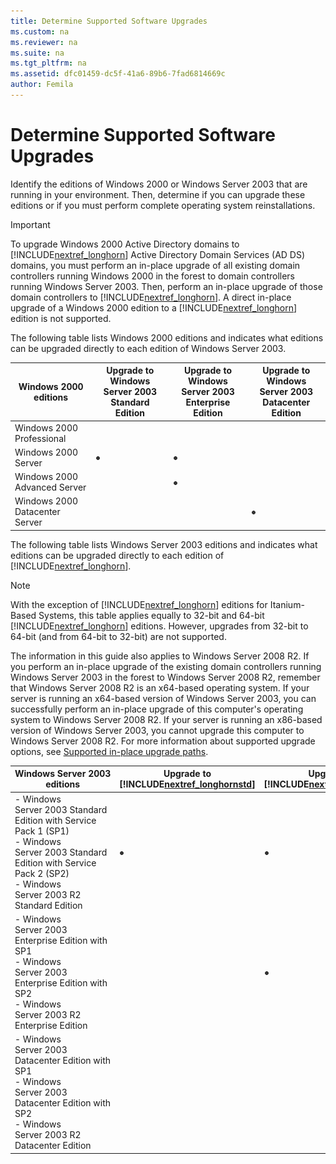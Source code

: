 ```yaml
---
title: Determine Supported Software Upgrades
ms.custom: na
ms.reviewer: na
ms.suite: na
ms.tgt_pltfrm: na
ms.assetid: dfc01459-dc5f-41a6-89b6-7fad6814669c
author: Femila
---
```

# Determine Supported Software Upgrades
Identify the editions of Windows 2000 or Windows Server 2003 that are running in your environment. Then, determine if you can upgrade these editions or if you must perform complete operating system reinstallations.  
  
> [!IMPORTANT]  
> To upgrade Windows 2000 Active Directory domains to [!INCLUDE[nextref_longhorn](../Token/nextref_longhorn_md.md)] Active Directory Domain Services \(AD DS\) domains, you must perform an in\-place upgrade of all existing domain controllers running Windows 2000 in the forest to domain controllers running Windows Server 2003. Then, perform an in\-place upgrade of those domain controllers to [!INCLUDE[nextref_longhorn](../Token/nextref_longhorn_md.md)]. A direct in\-place upgrade of a Windows 2000 edition to a [!INCLUDE[nextref_longhorn](../Token/nextref_longhorn_md.md)] edition is not supported.  
  
The following table lists Windows 2000 editions and indicates what editions can be upgraded directly to each edition of Windows Server 2003.  
  
|Windows 2000 editions|Upgrade to Windows Server 2003 Standard Edition|Upgrade to Windows Server 2003 Enterprise Edition|Upgrade to Windows Server 2003 Datacenter Edition|  
|-------------------------|---------------------------------------------------|-----------------------------------------------------|-----------------------------------------------------|  
|Windows 2000 Professional||||  
|Windows 2000 Server|![](../Image/table-bullet.gif)|![](../Image/table-bullet.gif)||  
|Windows 2000 Advanced Server||![](../Image/table-bullet.gif)||  
|Windows 2000 Datacenter Server|||![](../Image/table-bullet.gif)|  
  
The following table lists Windows Server 2003 editions and indicates what editions can be upgraded directly to each edition of [!INCLUDE[nextref_longhorn](../Token/nextref_longhorn_md.md)].  
  
> [!NOTE]  
> With the exception of [!INCLUDE[nextref_longhorn](../Token/nextref_longhorn_md.md)] editions for Itanium\-Based Systems, this table applies equally to 32\-bit and 64\-bit [!INCLUDE[nextref_longhorn](../Token/nextref_longhorn_md.md)] editions. However, upgrades from 32\-bit to 64\-bit \(and from 64\-bit to 32\-bit\) are not supported.  
>   
> The information in this guide also applies to Windows Server 2008 R2. If you perform an in\-place upgrade of the existing domain controllers running Windows Server 2003 in the forest to Windows Server 2008 R2, remember that Windows Server 2008 R2 is an x64\-based operating system. If your server is running an x64\-based version of Windows Server 2003, you can successfully perform an in\-place upgrade of this computer's operating system to Windows Server 2008 R2. If your server is running an x86\-based version of Windows Server 2003, you cannot upgrade this computer to Windows Server 2008 R2. For more information about supported upgrade options, see [Supported in\-place upgrade paths](assetId:///255b83fa-5f20-455a-b6b0-bef198979268#BKMK_SupportedUpgrade).  
  
|Windows Server 2003 editions|Upgrade to [!INCLUDE[nextref_longhornstd](../Token/nextref_longhornstd_md.md)]|Upgrade to [!INCLUDE[nextref_longhornent](../Token/nextref_longhornent_md.md)]|Upgrade to [!INCLUDE[nextref_longhorndat](../Token/nextref_longhorndat_md.md)]|  
|--------------------------------|----------------------------------------------------------------------------------|----------------------------------------------------------------------------------|----------------------------------------------------------------------------------|  
|-   Windows Server 2003 Standard Edition with Service Pack 1 \(SP1\)<br />-   Windows Server 2003 Standard Edition with Service Pack 2 \(SP2\)<br />-   Windows Server 2003 R2 Standard Edition|![](../Image/table-bullet.gif)|![](../Image/table-bullet.gif)||  
|-   Windows Server 2003 Enterprise Edition with SP1<br />-   Windows Server 2003 Enterprise Edition with SP2<br />-   Windows Server 2003 R2 Enterprise Edition||![](../Image/table-bullet.gif)||  
|-   Windows Server 2003 Datacenter Edition with SP1<br />-   Windows Server 2003 Datacenter Edition with SP2<br />-   Windows Server 2003 R2 Datacenter Edition|||![](../Image/table-bullet.gif)|  
  
